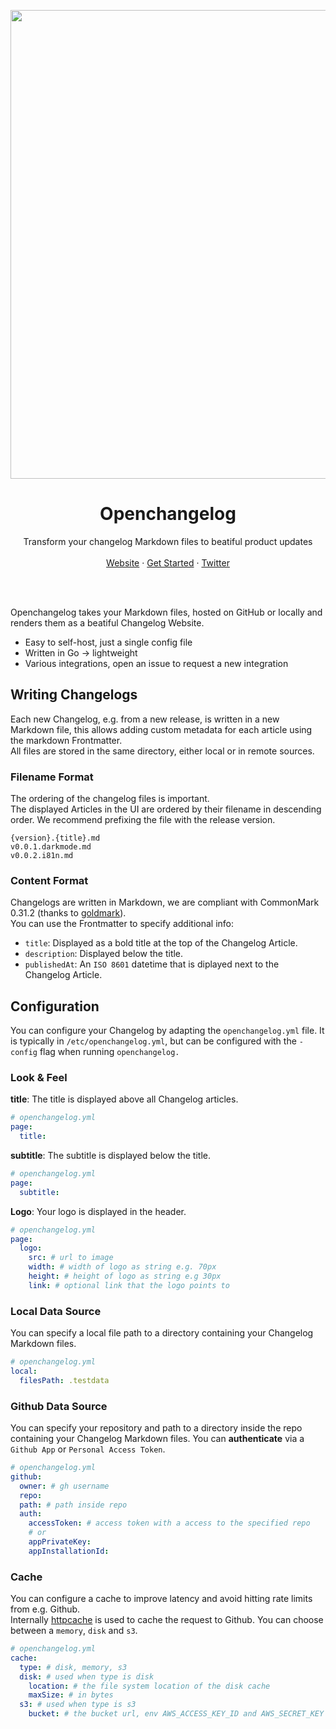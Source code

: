<p align="center">
  <img width="750" src="https://github.com/user-attachments/assets/75226c07-cce1-4ef8-a7ae-f9721b07c1aa"/>
  <h1 align="center"><b>Openchangelog</b></h1>
</p>
<p align="center">
  Transform your changelog Markdown files to beatiful product updates
  <br />
  <br />
  <a href="https://openchangelog.com">Website</a>
  ·
  <a href="https://cloud.openchangelog.com">Get Started</a>
  ·
  <a href="https://twitter.com/jonasdevs">Twitter</a>
</p>
<br />
<br />
</p>

Openchangelog takes your Markdown files, hosted on GitHub or locally and renders them as a beatiful Changelog Website.
- Easy to self-host, just a single config file
- Written in Go → lightweight
- Various integrations, open an issue to request a new integration

## Writing Changelogs
Each new Changelog, e.g. from a new release, is written in a new Markdown file, this allows adding custom metadata for each article using the markdown Frontmatter.  
All files are stored in the same directory, either local or in remote sources.

### Filename Format
The ordering of the changelog files is important.  
The displayed Articles in the UI are ordered by their filename in descending order. We recommend prefixing the file with the release version.
```
{version}.{title}.md
v0.0.1.darkmode.md
v0.0.2.i81n.md
```

### Content Format
Changelogs are written in Markdown, we are compliant with CommonMark 0.31.2 (thanks to [goldmark](https://github.com/yuin/goldmark)).  
You can use the Frontmatter to specify additional info:
- `title`: Displayed as a bold title at the top of the Changelog Article.
- `description`: Displayed below the title.
- `publishedAt`: An `ISO 8601` datetime that is diplayed next to the Changelog Article.
  
## Configuration
You can configure your Changelog by adapting the `openchangelog.yml` file.
It is typically in `/etc/openchangelog.yml`, but can be configured with the `-config` flag when running `openchangelog.`

### Look & Feel
**title**: The title is displayed above all Changelog articles.
```yaml
# openchangelog.yml
page:
  title:
```
**subtitle**: The subtitle is displayed below the title.
```yaml
# openchangelog.yml
page:
  subtitle:
```
**Logo**: Your logo is displayed in the header.
```yaml
# openchangelog.yml
page:
  logo:
    src: # url to image
    width: # width of logo as string e.g. 70px
    height: # height of logo as string e.g 30px
    link: # optional link that the logo points to
```

### Local Data Source
You can specify a local file path to a directory containing your Changelog Markdown files.
```yaml
# openchangelog.yml
local:
  filesPath: .testdata
```
### Github Data Source
You can specify your repository and path to a directory inside the repo containing your Changelog Markdown files.
You can **authenticate** via a `Github App` or `Personal Access Token`.  
```yaml
# openchangelog.yml
github:
  owner: # gh username
  repo:
  path: # path inside repo
  auth:
    accessToken: # access token with a access to the specified repo
    # or
    appPrivateKey:
    appInstallationId:
```

### Cache
You can configure a cache to improve latency and avoid hitting rate limits from e.g. Github.  
Internally [httpcache](https://github.com/gregjones/httpcache) is used to cache the request to Github.
You can choose between a `memory`, `disk` and `s3`.
```yaml
# openchangelog.yml
cache: 
  type: # disk, memory, s3
  disk: # used when type is disk
    location: # the file system location of the disk cache
    maxSize: # in bytes
  s3: # used when type is s3
    bucket: # the bucket url, env AWS_ACCESS_KEY_ID and AWS_SECRET_KEY are used as credentials
```

